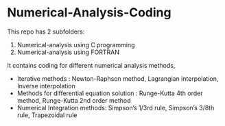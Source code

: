 # Numerical-Analysis-Coding

This repo has 2 subfolders:
1. Numerical-analysis using C programming
2. Numerical-analysis using FORTRAN

It contains coding for different numerical analysis methods,
* Iterative methods :  Newton-Raphson method, Lagrangian interpolation, Inverse interpolation
* Methods for differential equation solution : Runge-Kutta 4th order method, Runge-Kutta 2nd order method
* Numerical Integration methods: Simpson’s 1/3rd rule, Simpson’s 3/8th rule, Trapezoidal rule
